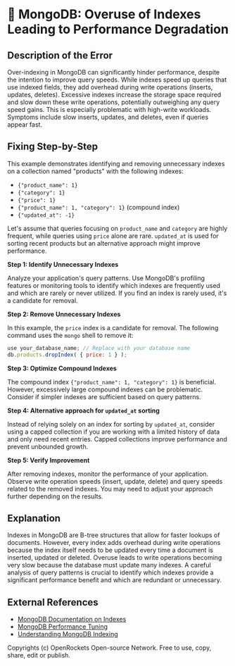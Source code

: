 # 🐞 MongoDB: Overuse of Indexes Leading to Performance Degradation


## Description of the Error

Over-indexing in MongoDB can significantly hinder performance, despite the intention to improve query speeds. While indexes speed up queries that use indexed fields, they add overhead during write operations (inserts, updates, deletes).  Excessive indexes increase the storage space required and slow down these write operations, potentially outweighing any query speed gains.  This is especially problematic with high-write workloads.  Symptoms include slow inserts, updates, and deletes, even if queries appear fast.


## Fixing Step-by-Step

This example demonstrates identifying and removing unnecessary indexes on a collection named "products" with the following indexes:

* `{"product_name": 1}`
* `{"category": 1}`
* `{"price": 1}`
* `{"product_name": 1, "category": 1}` (compound index)
* `{"updated_at": -1}`


Let's assume that queries focusing on `product_name` and `category` are highly frequent, while queries using `price` alone are rare.  `updated_at` is used for sorting recent products but an alternative approach might improve performance.


**Step 1: Identify Unnecessary Indexes**

Analyze your application's query patterns. Use MongoDB's profiling features or monitoring tools to identify which indexes are frequently used and which are rarely or never utilized.  If you find an index is rarely used, it's a candidate for removal.

**Step 2: Remove Unnecessary Indexes**

In this example, the `price` index is a candidate for removal. The following command uses the `mongo` shell to remove it:

```javascript
use your_database_name; // Replace with your database name
db.products.dropIndex( { price: 1 } );
```

**Step 3: Optimize Compound Indexes**

The compound index `{"product_name": 1, "category": 1}` is beneficial. However, excessively large compound indexes can be problematic. Consider if simpler indexes are sufficient based on query patterns.

**Step 4: Alternative approach for `updated_at` sorting**

Instead of relying solely on an index for sorting by `updated_at`, consider using a capped collection if you are working with a limited history of data and only need recent entries. Capped collections improve performance and prevent unbounded growth.

**Step 5:  Verify Improvement**

After removing indexes, monitor the performance of your application.  Observe write operation speeds (insert, update, delete) and query speeds related to the removed indexes. You may need to adjust your approach further depending on the results.


## Explanation

Indexes in MongoDB are B-tree structures that allow for faster lookups of documents. However, every index adds overhead during write operations because the index itself needs to be updated every time a document is inserted, updated or deleted.  Overuse leads to write operations becoming very slow because the database must update many indexes.  A careful analysis of query patterns is crucial to identify which indexes provide a significant performance benefit and which are redundant or unnecessary.

## External References

* [MongoDB Documentation on Indexes](https://www.mongodb.com/docs/manual/indexes/)
* [MongoDB Performance Tuning](https://www.mongodb.com/docs/manual/administration/performance/)
* [Understanding MongoDB Indexing](https://www.mongodb.com/blog/post/understanding-mongodb-indexing)


Copyrights (c) OpenRockets Open-source Network. Free to use, copy, share, edit or publish.

